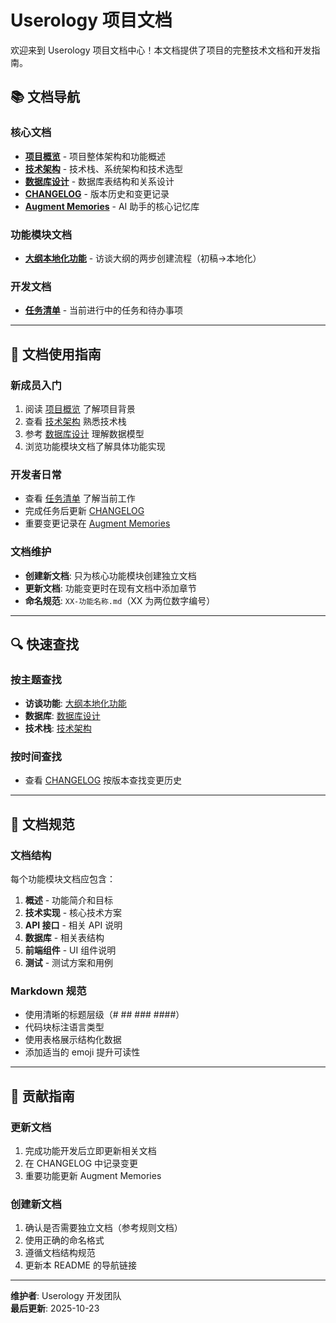 # Userology 项目文档

欢迎来到 Userology 项目文档中心！本文档提供了项目的完整技术文档和开发指南。

## 📚 文档导航

### 核心文档

- **[项目概览](./00-项目概览.md)** - 项目整体架构和功能概述
- **[技术架构](./01-技术架构.md)** - 技术栈、系统架构和技术选型
- **[数据库设计](./02-数据库设计.md)** - 数据库表结构和关系设计
- **[CHANGELOG](./CHANGELOG.md)** - 版本历史和变更记录
- **[Augment Memories](./Augment-Memories.md)** - AI 助手的核心记忆库

### 功能模块文档

- **[大纲本地化功能](./03-大纲本地化功能.md)** - 访谈大纲的两步创建流程（初稿→本地化）

### 开发文档

- **[任务清单](./任务清单.md)** - 当前进行中的任务和待办事项

---

## 📖 文档使用指南

### 新成员入门

1. 阅读 [项目概览](./00-项目概览.md) 了解项目背景
2. 查看 [技术架构](./01-技术架构.md) 熟悉技术栈
3. 参考 [数据库设计](./02-数据库设计.md) 理解数据模型
4. 浏览功能模块文档了解具体功能实现

### 开发者日常

- 查看 [任务清单](./任务清单.md) 了解当前工作
- 完成任务后更新 [CHANGELOG](./CHANGELOG.md)
- 重要变更记录在 [Augment Memories](./Augment-Memories.md)

### 文档维护

- **创建新文档**: 只为核心功能模块创建独立文档
- **更新文档**: 功能变更时在现有文档中添加章节
- **命名规范**: `XX-功能名称.md`（XX 为两位数字编号）

---

## 🔍 快速查找

### 按主题查找

- **访谈功能**: [大纲本地化功能](./03-大纲本地化功能.md)
- **数据库**: [数据库设计](./02-数据库设计.md)
- **技术栈**: [技术架构](./01-技术架构.md)

### 按时间查找

- 查看 [CHANGELOG](./CHANGELOG.md) 按版本查找变更历史

---

## 📝 文档规范

### 文档结构

每个功能模块文档应包含：

1. **概述** - 功能简介和目标
2. **技术实现** - 核心技术方案
3. **API 接口** - 相关 API 说明
4. **数据库** - 相关表结构
5. **前端组件** - UI 组件说明
6. **测试** - 测试方案和用例

### Markdown 规范

- 使用清晰的标题层级（# ## ### ####）
- 代码块标注语言类型
- 使用表格展示结构化数据
- 添加适当的 emoji 提升可读性

---

## 🤝 贡献指南

### 更新文档

1. 完成功能开发后立即更新相关文档
2. 在 CHANGELOG 中记录变更
3. 重要功能更新 Augment Memories

### 创建新文档

1. 确认是否需要独立文档（参考规则文档）
2. 使用正确的命名格式
3. 遵循文档结构规范
4. 更新本 README 的导航链接

---

**维护者**: Userology 开发团队  
**最后更新**: 2025-10-23

